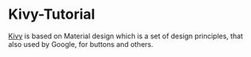 # Kivy-Tutorial

[Kivy](https://kivy.org/doc/stable/guide/lang.html)  is based on Material design which is a set of design principles, that also used by Google, for buttons and others.


